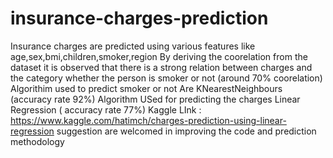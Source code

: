 # insurance-charges-prediction
Insurance charges are predicted using various features like  age,sex,bmi,children,smoker,region
By deriving the coorelation from the dataset it is observed that there is a strong relation between charges and the category whether the person is smoker or not (around 70% coorelation)
Algorithim used to predict smoker or not Are KNearestNeighbours (accuracy rate 92%) 
Algorithm USed for predicting the charges Linear Regression ( accuracy rate 77%)
Kaggle LInk : https://www.kaggle.com/hatimch/charges-prediction-using-linear-regression
suggestion are welcomed in improving the code and prediction methodology
